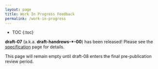 ```yaml
---
layout: page
title: Work In Progress Feedback
permalink: /work-in-progress
---
```


* TOC
{:toc}

**draft-07** (a.k.a. **draft-handrews-\*-00**) has been released!
Please see the [specification](../documentation.md) page for details.

This page will remain empty until draft-08 enters the final pre-publication review period.
